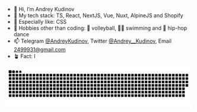 - 👋 Hi, I’m Andrey Kudinov
- 🌱 My tech stack: TS, React, NextJS, Vue, Nuxt, AlpineJS and Shopify
- 🔬 Especially like: CSS
- 👀 Hobbies other than coding: 🏐 volleyball, 🏊‍♂️ swimming and 🕺 hip-hop dance
- 📫 Telegram [@AndreyKudinov](https://t.me/AndreyKudinov), Twitter [@Andrey__Kudinov](https://twitter.com/Andrey__Kudinov), Email 2499931@gmail.com
- 🪴 Fact: I 

<!-- ![Anurag's GitHub stats](https://github-readme-stats.vercel.app/api?username=andrey-kudinov&show_icons&contribs=true&count_private=true) -->

<!-- ![Top Langs](https://github-readme-stats.vercel.app/api/top-langs/?username=andrey-kudinov&hide_langs_below=1&layout=compact&langs_count=6&exclude_repo=puzzle,quiz) -->

<!-- <img alt="DenverCoder1's Activity Graph" src="https://denvercoder1-activity-graph.herokuapp.com/graph/?username=andrey-kudinov&bg_color=FFF&color=000&line=0969da&point=000&hide_border=true&hide_title=true" /> -->

<picture>
  <source media="(prefers-color-scheme: dark)" srcset="https://raw.githubusercontent.com/andrey-kudinov/andrey-kudinov/output/github-contribution-grid-snake-dark.svg">
  <source media="(prefers-color-scheme: light)" srcset="https://raw.githubusercontent.com/andrey-kudinov/andrey-kudinov/output/github-contribution-grid-snake.svg">
  <img alt="github contribution grid snake animation" src="https://raw.githubusercontent.com/andrey-kudinov/andrey-kudinov/output/github-contribution-grid-snake.svg">
</picture>
